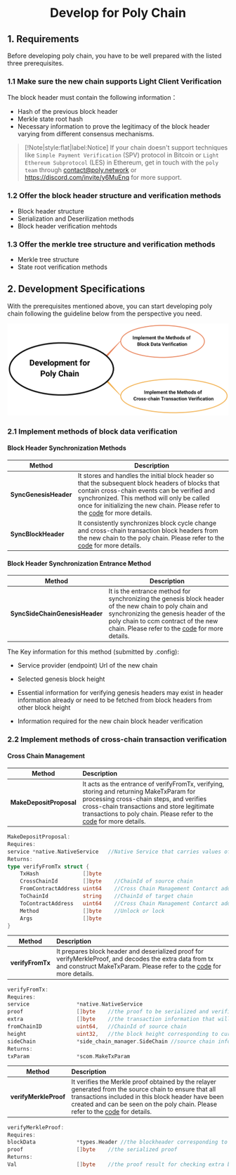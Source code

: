 <h1 align="center">Develop for Poly Chain</h1>

## 1. Requirements

Before developing poly chain, you have to be well prepared with the listed three prerequisites.

### 1.1 Make sure the new chain supports Light Client Verification

The block header must contain the following information：
- Hash of the previous block header
- Merkle state root hash
- Necessary information to prove the legitimacy of the block header varying from different consensus mechanisms.

> [!Note|style:flat|label:Notice]
> If your chain doesn't support techniques like `Simple Payment Verification` (SPV) protocol in Bitcoin or `Light Ethereum Subprotocol` (LES) in Ethereum, get in touch with the `poly team` through <a href="mailto:contact@poly.network">contact@poly.network</a> or https://discord.com/invite/y6MuEnq for more support.

### 1.2 Offer the block header structure and verification methods
- Block header structure
- Serialization and Deserilization methods
- Block header verification mehtods

### 1.3 Offer the merkle tree structure and verification methods

- Merkle tree structure
- State root verification methods

## 2. Development Specifications

With the prerequisites mentioned above, you can start developing poly chain following the guideline below from the perspective you need. 

<div align=center><img src="resources/relay_chain_development.png" alt=""/></div>

### 2.1 Implement methods of block data verification

#### Block Header Synchronization Methods

| Method                | Description                                                                                                                                                                                                                                                                                                                                                                          |
|-----------------------|--------------------------------------------------------------------------------------------------------------------------------------------------------------------------------------------------------------------------------------------------------------------------------------------------------------------------------------------------------------------------------------|
| **SyncGenesisHeader** | It stores and handles the initial block header so that the subsequent block headers of blocks that contain cross-chain events can be verified and synchronized. This method will only be called once for initializing the new chain. Please refer to the [code](https://github.com/polynetwork/poly/blob/master/native/service/header_sync/eth/header_sync.go#L61) for more details. |
| **SyncBlockHeader**   | It consistently synchronizes block cycle change and cross-chain transaction block headers from the new chain to the poly chain. Please refer to the [code](https://github.com/polynetwork/poly/blob/master/native/service/header_sync/eth/header_sync.go#L99) for more details.                                                                                                      |


#### Block Header Synchronization Entrance Method

| Method                           | Description                                                                                                                                                                                                                                                                                                              |
|----------------------------------|--------------------------------------------------------------------------------------------------------------------------------------------------------------------------------------------------------------------------------------------------------------------------------------------------------------------------|
| **SyncSideChainGenesisHeader**   | It is the entrance method for synchronizing the genesis block header of the new chain to poly chain and synchronizing the genesis header of the poly chain to ccm contract of the new chain. Please refer to the [code](https://github.com/polynetwork/poly-io-test/blob/master/cmd/tools/run.go#L607) for more details. |

The Key information for this method (submitted by .config):

- Service provider (endpoint) Url of the new chain

- Selected genesis block height

- Essential information for verifying genesis headers may exist in header information already or need to be fetched from block headers from other block height

- Information required for the new chain block header verification


### 2.2 Implement methods of cross-chain transaction verification

#### Cross Chain Management

| Method                    | Description                                                                                                                                                                                                                                                                                                                                                             |
|---------------------------|:------------------------------------------------------------------------------------------------------------------------------------------------------------------------------------------------------------------------------------------------------------------------------------------------------------------------------------------------------------------------|
| **MakeDepositProposal**   | It acts as the entrance of verifyFromTx, verifying, storing and returning MakeTxParam for processing cross-chain steps, and verifies cross-chain transactions and store legitimate transactions to poly chain.  Please refer to the [code](https://github.com/polynetwork/poly/blob/master/native/service/cross_chain_manager/eth/eth_handler.go#L34) for more details. |

```go
MakeDepositProposal:
Requires:
service *native.NativeService   //Native Service that carries values of information of cross-chain events
Returns:
type verifyFromTx struct {
	TxHash              []byte    
	CrossChainId        []byte    //ChainId of source chain
	FromContractAddress uint64    //Cross Chain Management Contarct address of source chain
	ToChainId           string    //ChainId of target chain
	ToContractAddress   uint64    //Cross Chain Management Contarct address of target chain
	Method              []byte    //Unlock or lock
	Args                []byte
}
```
| Method           | Description                                                                                                                                                                                                                                                                                                              |
|------------------|:-------------------------------------------------------------------------------------------------------------------------------------------------------------------------------------------------------------------------------------------------------------------------------------------------------------------------|
| **verifyFromTx** | It prepares block header and deserialized proof for verifyMerkleProof, and decodes the extra data from tx and construct MakeTxParam. Please refer to the [code](https://github.com/polynetwork/poly/blob/4323af5cfcd2a3277653d5bdc4db015cd9755fee/native/service/cross_chain_manager/eth/utils.go#L41) for more details. |

```go
verifyFromTx:
Requires:
service               *native.NativeService  
proof                 []byte    //the proof to be serialized and verified
extra                 []byte    //the transaction information that will be used for constructing verifyFromTx
fromChainID           uint64,   //ChainId of source chain
height                uint32,   //the block height corresponding to current transaction event
sideChain             *side_chain_manager.SideChain //source chain information that contains ccm contract address
Returns:
txParam               *scom.MakeTxParam 
```
| Method                | Description                                                                                                                                                                                                                                                                                                                                                                            |
|-----------------------|:---------------------------------------------------------------------------------------------------------------------------------------------------------------------------------------------------------------------------------------------------------------------------------------------------------------------------------------------------------------------------------------|
| **verifyMerkleProof** | It verifies the Merkle proof obtained by the relayer generated from the source chain to ensure that all transactions included in this block header have been created and can be seen on the poly chain. Please refer to the [code](https://github.com/polynetwork/poly/blob/4323af5cfcd2a3277653d5bdc4db015cd9755fee/native/service/cross_chain_manager/eth/utils.go#L88) for details. |

```go
verifyMerkleProof:
Requires:
blockData             *types.Header //the blockheader corresponding to current transaction event  
proof                 []byte    //the serialized proof
Returns:
Val                   []byte    //the proof result for checking extra before constructing verifyFromTx
```
